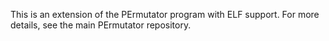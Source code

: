 This is an extension of the PErmutator program with ELF support. For more details, see the main PErmutator repository.
